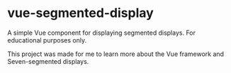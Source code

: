 # vue-segmented-display

A simple Vue component for displaying segmented displays. For educational purposes only.

This project was made for me to learn more about the Vue framework and Seven-segmented displays.
